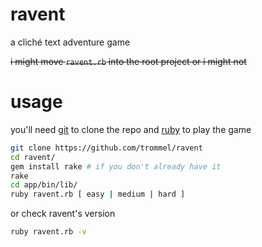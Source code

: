 ravent
=====

a cliché text adventure game

~~i might move `ravent.rb` into the root project or i might not~~

usage
=====

you'll need [git](http://git-scm.com/) to clone the repo
and [ruby](https://www.ruby-lang.org/en/) to play the game

```bash
git clone https://github.com/trommel/ravent
cd ravent/
gem install rake # if you don't already have it 
rake
cd app/bin/lib/
ruby ravent.rb [ easy | medium | hard ]
```

or check ravent's version

```bash
ruby ravent.rb -v
```
